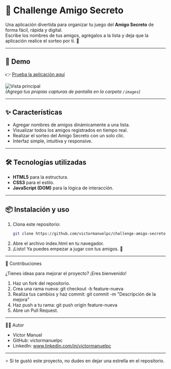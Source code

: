 # 🎁 Challenge Amigo Secreto

Una aplicación divertida para organizar tu juego del **Amigo Secreto** de forma fácil, rápida y digital.  
Escribe los nombres de tus amigos, agrégalos a la lista y deja que la aplicación realice el sorteo por ti. 🎉

---

## 🚀 Demo

👉 [Prueba la aplicación aquí](https://victormanuelpc.github.io/challenge-amigo-secreto/)  

![Vista principal](./images/captura1.png)  
*(Agrega tus propias capturas de pantalla en la carpeta `/images`)*

---

## ✨ Características

- Agregar nombres de amigos dinámicamente a una lista.
- Visualizar todos los amigos registrados en tiempo real.
- Realizar el sorteo del Amigo Secreto con un solo clic.
- Interfaz simple, intuitiva y responsive.

---

## 🛠️ Tecnologías utilizadas

- **HTML5** para la estructura.  
- **CSS3** para el estilo.  
- **JavaScript (DOM)** para la lógica de interacción.  

---

## 📦 Instalación y uso

1. Clona este repositorio:
   ```bash
   git clone https://github.com/victormanuelpc/challenge-amigo-secreto.git
2. Abre el archivo index.html en tu navegador.
3. ¡Listo! Ya puedes empezar a jugar con tus amigos. 🎉

---

🤝 Contribuciones

¿Tienes ideas para mejorar el proyecto? ¡Eres bienvenido!
1. Haz un fork del repositorio.
2. Crea una rama nueva: git checkout -b feature-nueva
3. Realiza tus cambios y haz commit: git commit -m "Descripción de la mejora"
4. Haz push a tu rama: git push origin feature-nueva
5. Abre un Pull Request.

---

👨‍💻 Autor

* Víctor Manuel
* GitHub: victormanuelpc
* LinkedIn: www.linkedin.com/in/victormanuelpc

---

⭐ Si te gustó este proyecto, no dudes en dejar una estrella en el repositorio.


